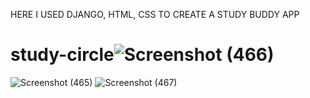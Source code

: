 HERE I USED DJANGO, HTML, CSS TO CREATE A STUDY BUDDY APP
# study-circle![Screenshot (466)](https://user-images.githubusercontent.com/86559881/178261004-2012f052-fcf8-4dae-925d-57f458ab1d32.png)
![Screenshot (465)](https://user-images.githubusercontent.com/86559881/178261018-24f5c946-a746-45aa-989d-8036124d144b.png)
![Screenshot (467)](https://user-images.githubusercontent.com/86559881/178261160-9d2dbee6-96ff-46af-8786-bf8926bcfb94.png)
